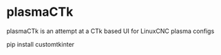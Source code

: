 # plasmaCTk
plasmaCTk is an attempt at a CTk based UI for LinuxCNC plasma configs

pip install customtkinter


